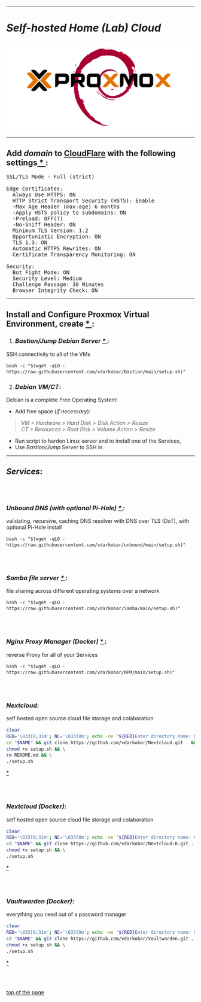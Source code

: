   
---  
  
# *Self-hosted Home (Lab) Cloud*


<p align="center">
  <img src="https://github.com/vdarkobar/Home-Cloud/blob/main/shared/infrastructure1.webp">
</p>
  
---  
  
## Add *domain* to <a href="https://dash.cloudflare.com/">CloudFlare</a> with the following settings<a href="https://support.cloudflare.com/hc/en-us/articles/201720164-Creating-a-Cloudflare-account-and-adding-a-website"> * </a>:
  


<pre>
SSL/TLS Mode - Full (strict)  

Edge Certificates:  
  Always Use HTTPS: ON  
  HTTP Strict Transport Security (HSTS): Enable
  -Max Age Header (max-age) 6 months
  -Apply HSTS policy to subdomains: ON
  -Preload: OFF(?)
  -No-Sniff Header: ON
  Minimum TLS Version: 1.2  
  Opportunistic Encryption: ON  
  TLS 1.3: ON  
  Automatic HTTPS Rewrites: ON  
  Certificate Transparency Monitoring: ON   
  
Security:
  Bot Fight Mode: ON 
  Security Level: Medium  
  Challenge Passage: 30 Minutes  
  Browser Integrity Check: ON  
</pre>

---  
  
## Install and Configure Proxmox Virtual Environment, create <a href="https://github.com/vdarkobar/Home-Cloud/blob/main/shared/Proxmox.md#proxmox"> * </a>:
  
  
1. ### *Bastion/Jump Debian Server <a href="https://github.com/vdarkobar/Bastion?tab=readme-ov-file#bastion"> * </a>*:
SSH connectivity to all of the VMs
```
bash -c "$(wget -qLO - https://raw.githubusercontent.com/vdarkobar/Bastion/main/setup.sh)"
```
  
2. ### *Debian VM/CT*:
Debian is a complete Free Operating System!

- Add free space (*if necessary*):  
> *VM > Hardware > Hard Disk > Disk Action > Resize*  
> *CT > Resources > Root Disk > Volume Action > Resize*  

- Run script to harden Linux server and to install one of the Services,
- Use *Bastion/Jump* Server to SSH in.  
  
---  
## *Services*:

<br><br>
### *Unbound DNS (with optional Pi-Hole) <a href="https://github.com/vdarkobar/unbound/tree/main?tab=readme-ov-file#unbound"> * </a>*:
validating, recursive, caching DNS resolver with DNS over TLS (DoT), with optional Pi-Hole install
```
bash -c "$(wget -qLO - https://raw.githubusercontent.com/vdarkobar/unbound/main/setup.sh)"
```

<br><br>
### *Samba file server <a href="https://github.com/vdarkobar/Samba/tree/main?tab=readme-ov-file#samba"> * </a>*:
file sharing across different operating systems over a network
```
bash -c "$(wget -qLO - https://raw.githubusercontent.com/vdarkobar/Samba/main/setup.sh)"
```

<br><br>
### *Nginx Proxy Manager (Docker) <a href="https://github.com/vdarkobar/NPM#nginx-proxy-manager"> * </a>*:
reverse Proxy for all of your Services
```
bash -c "$(wget -qLO - https://raw.githubusercontent.com/vdarkobar/NPM/main/setup.sh)"
```

<br><br>
### *Nextcloud*:
self hosted open source cloud file storage and colaboration
```bash
clear
RED='\033[0;31m'; NC='\033[0m'; echo -ne "${RED}Enter directory name: ${NC}"; read NAME; mkdir -p "$NAME"; \
cd "$NAME" && git clone https://github.com/vdarkobar/Nextcloud.git . && \
chmod +x setup.sh && \
rm README.md && \
./setup.sh
```
<a href="https://github.com/vdarkobar/Nextcloud?tab=readme-ov-file#nextcloud"> * </a>

<br><br>
### *Nextcloud (Docker)*:
self hosted open source cloud file storage and colaboration
```bash
clear
RED='\033[0;31m'; NC='\033[0m'; echo -ne "${RED}Enter directory name: ${NC}"; read NAME; mkdir -p "$NAME"; \
cd "$NAME" && git clone https://github.com/vdarkobar/Nextcloud-D.git . && \
chmod +x setup.sh && \
./setup.sh
```
<a href="https://github.com/vdarkobar/Nextcloud-D/blob/main/README.md#nextcloud"> * </a>

<br><br>
### *Vaultwarden (Docker)*:
everything you need out of a password manager
```bash
clear
RED='\033[0;31m'; NC='\033[0m'; echo -ne "${RED}Enter directory name: ${NC}"; read NAME; mkdir -p "$NAME"; \
cd "$NAME" && git clone https://github.com/vdarkobar/Vaultwarden.git . && \
chmod +x setup.sh && \
./setup.sh
```
<a href="https://github.com/vdarkobar/Vaultwarden?tab=readme-ov-file#vaultwarden"> * </a>

<br><br>


<!-- This is commented out.
 
  <a href="https://github.com/vdarkobar/Matrix">Matrix</a>
  <a href="https://github.com/vdarkobar/NC">NextCloud</a>
  <a href="https://github.com/vdarkobar/WP">WordPress</a>
  <a href="https://github.com/vdarkobar/Calibre-web">Calibre-web</a>
  <a href="https://github.com/vdarkobar/Authelia">Authelia</a>

This is commented out. -->

<a href="https://github.com/vdarkobar/Home-Cloud/tree/main?tab=readme-ov-file#self-hosted-home-lab-cloud">top of the page</a>
